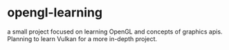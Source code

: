 # opengl-learning
a small project focused on learning OpenGL and concepts of graphics apis. Planning to learn Vulkan for a more in-depth project.
